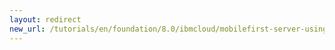 ```yaml
---
layout: redirect
new_url: /tutorials/en/foundation/8.0/ibmcloud/mobilefirst-server-using-scripts-lbp/
---
```


